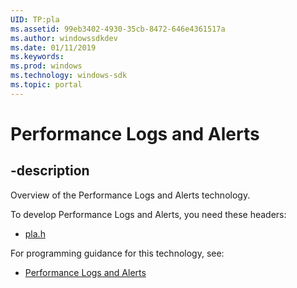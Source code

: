 ```yaml
---
UID: TP:pla
ms.assetid: 99eb3402-4930-35cb-8472-646e4361517a
ms.author: windowssdkdev
ms.date: 01/11/2019
ms.keywords: 
ms.prod: windows
ms.technology: windows-sdk
ms.topic: portal
---
```


# Performance Logs and Alerts

## -description

Overview of the Performance Logs and Alerts technology.

To develop Performance Logs and Alerts, you need these headers:

 * [pla.h](../pla/index.md)

For programming guidance for this technology, see:
* [Performance Logs and Alerts](/windows/desktop/pla)

